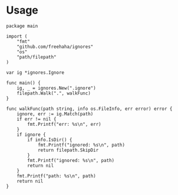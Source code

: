 # Usage

	package main

	import (
		"fmt"
		"github.com/freehaha/ignores"
		"os"
		"path/filepath"
	)

	var ig *ignores.Ignore

	func main() {
		ig, _ = ignores.New(".ignore")
		filepath.Walk(".", walkFunc)
	}

	func walkFunc(path string, info os.FileInfo, err error) error {
		ignore, err := ig.Match(path)
		if err != nil {
			fmt.Printf("err: %s\n", err)
		}
		if ignore {
			if info.IsDir() {
				fmt.Printf("ignored: %s\n", path)
				return filepath.SkipDir
			}
			fmt.Printf("ignored: %s\n", path)
			return nil
		}
		fmt.Printf("path: %s\n", path)
		return nil
	}
